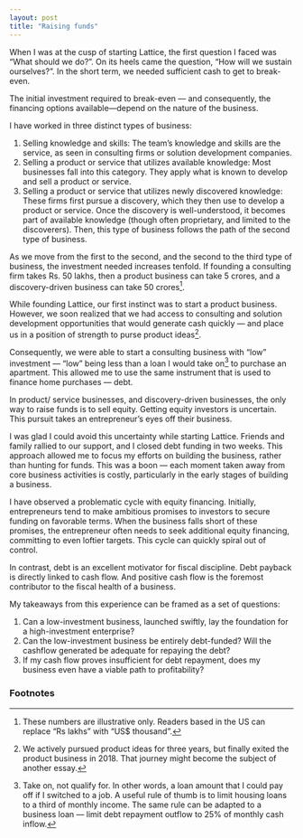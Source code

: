```yaml
---
layout: post
title: "Raising funds"
---
```


When I was at the cusp of starting Lattice, the first question I faced was “What should we do?”. On its heels came the question, “How will we sustain ourselves?”. In the short term, we needed sufficient cash to get to break-even.

The initial investment required to break-even — and consequently, the financing options available—depend on the nature of the business.

I have worked in three distinct types of business:
1. Selling knowledge and skills: The team’s knowledge and skills are the service, as seen in consulting firms or solution development companies.
2. Selling a product or service that utilizes available knowledge: Most businesses fall into this category. They apply what is known to develop and sell a product or service.
3. Selling a product or service that utilizes newly discovered knowledge: These firms first pursue a discovery, which they then use to develop a product or service. Once the discovery is well-understood, it becomes part of available knowledge (though often proprietary, and limited to the discoverers). Then, this type of business follows the path of the second type of business.

As we move from the first to the second, and the second to the third type of business, the investment needed increases tenfold. If founding a consulting firm takes Rs. 50 lakhs, then a product business can take 5 crores, and a discovery-driven business can take 50 crores[^1].

While founding Lattice, our first instinct was to start a product business. However, we soon realized that we had access to consulting and solution development opportunities that would generate cash quickly — and place us in a position of strength to purse product ideas[^2]. 

Consequently, we were able to start a consulting business with “low” investment — “low” being less than a loan I would take on[^3] to purchase an apartment.  This allowed me to use the same instrument that is used to finance home purchases — debt.

In product/ service businesses, and discovery-driven businesses, the only way to raise funds is to sell equity. Getting equity investors is uncertain. This pursuit takes an entrepreneur’s eyes off their business.

I was glad I could avoid this uncertainty while starting Lattice. Friends and family rallied to our support, and I closed debt funding in two weeks. This approach allowed me to focus my efforts on building the business, rather than hunting for funds. This was a boon — each moment taken away from core business activities is costly, particularly in the early stages of building a business.

I have observed a problematic cycle with equity financing. Initially, entrepreneurs tend to make ambitious promises to investors to secure funding on favorable terms. When the business falls short of these promises, the entrepreneur often needs to seek additional equity financing, committing to even loftier targets. This cycle can quickly spiral out of control.

In contrast, debt is an excellent motivator for fiscal discipline. Debt payback is directly linked to cash flow. And positive cash flow is the foremost contributor to the fiscal health of a business.

My takeaways from this experience can be framed as a set of questions:
1. Can a low-investment business, launched swiftly, lay the foundation for a high-investment enterprise?
2. Can the low-investment business be entirely debt-funded? Will the cashflow  generated be adequate for repaying the debt?
3. If my cash flow proves insufficient for debt repayment, does my business even have a viable path to profitability?

### Footnotes
[^1]: These numbers are illustrative only. Readers based in the US can replace “Rs lakhs” with “US$ thousand”.
[^2]: We actively pursued product ideas for three years, but finally exited the product business in 2018. That journey might become the subject of another essay.
[^3]: Take on, not qualify for. In other words, a loan amount that I could pay off if I switched to a job. A useful rule of thumb is to limit housing loans to a third of monthly income. The same rule can be adapted to a business loan — limit debt repayment outflow to 25% of monthly cash inflow.  
